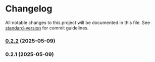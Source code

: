 # Changelog

All notable changes to this project will be documented in this file. See [standard-version](https://github.com/conventional-changelog/standard-version) for commit guidelines.

### [0.2.2](https://github.com/Avenue3-dev/format-age/compare/v0.2.1...v0.2.2) (2025-05-09)

### 0.2.1 (2025-05-09)
